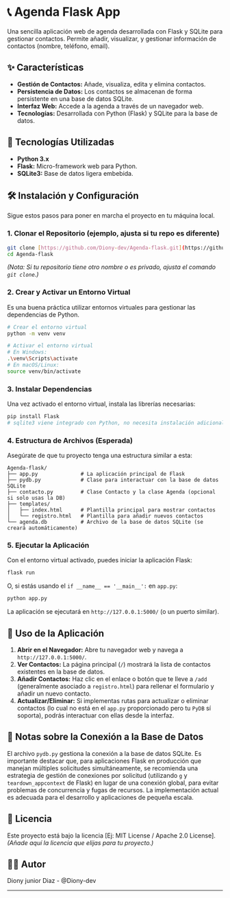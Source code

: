 

# 📞 Agenda Flask App

Una sencilla aplicación web de agenda desarrollada con Flask y SQLite para gestionar contactos. Permite añadir, visualizar, y gestionar información de contactos (nombre, teléfono, email).

## ✨ Características

* **Gestión de Contactos:** Añade, visualiza, edita y elimina contactos.
* **Persistencia de Datos:** Los contactos se almacenan de forma persistente en una base de datos SQLite.
* **Interfaz Web:** Accede a la agenda a través de un navegador web.
* **Tecnologías:** Desarrollada con Python (Flask) y SQLite para la base de datos.

## 🚀 Tecnologías Utilizadas

* **Python 3.x**
* **Flask:** Micro-framework web para Python.
* **SQLite3:** Base de datos ligera embebida.

## 🛠️ Instalación y Configuración

Sigue estos pasos para poner en marcha el proyecto en tu máquina local.

### 1. Clonar el Repositorio (ejemplo, ajusta si tu repo es diferente)

```bash
git clone [https://github.com/Diony-dev/Agenda-flask.git](https://github.com/Diony-dev/Agenda-flask.git)
cd Agenda-flask
```
*(Nota: Si tu repositorio tiene otro nombre o es privado, ajusta el comando `git clone`.)*

### 2. Crear y Activar un Entorno Virtual

Es una buena práctica utilizar entornos virtuales para gestionar las dependencias de Python.

```bash
# Crear el entorno virtual
python -m venv venv

# Activar el entorno virtual
# En Windows:
.\venv\Scripts\activate
# En macOS/Linux:
source venv/bin/activate
```

### 3. Instalar Dependencias

Una vez activado el entorno virtual, instala las librerías necesarias:

```bash
pip install Flask
# sqlite3 viene integrado con Python, no necesita instalación adicional.
```

### 4. Estructura de Archivos (Esperada)

Asegúrate de que tu proyecto tenga una estructura similar a esta:

```
Agenda-flask/
├── app.py              # La aplicación principal de Flask
├── pydb.py             # Clase para interactuar con la base de datos SQLite
├── contacto.py         # Clase Contacto y la clase Agenda (opcional si solo usas la DB)
├── templates/
│   ├── index.html      # Plantilla principal para mostrar contactos
│   └── registro.html   # Plantilla para añadir nuevos contactos
└── agenda.db           # Archivo de la base de datos SQLite (se creará automáticamente)
```

### 5. Ejecutar la Aplicación

Con el entorno virtual activado, puedes iniciar la aplicación Flask:

```bash
flask run
```

O, si estás usando el `if __name__ == '__main__':` en `app.py`:

```bash
python app.py
```

La aplicación se ejecutará en `http://127.0.0.1:5000/` (o un puerto similar).

## 🚀 Uso de la Aplicación

1.  **Abrir en el Navegador:** Abre tu navegador web y navega a `http://127.0.0.1:5000/`.
2.  **Ver Contactos:** La página principal (`/`) mostrará la lista de contactos existentes en la base de datos.
3.  **Añadir Contactos:** Haz clic en el enlace o botón que te lleve a `/add` (generalmente asociado a `registro.html`) para rellenar el formulario y añadir un nuevo contacto.
4.  **Actualizar/Eliminar:** Si implementas rutas para actualizar o eliminar contactos (lo cual no está en el `app.py` proporcionado pero tu `PyDB` sí soporta), podrás interactuar con ellas desde la interfaz.

## 📝 Notas sobre la Conexión a la Base de Datos

El archivo `pydb.py` gestiona la conexión a la base de datos SQLite. Es importante destacar que, para aplicaciones Flask en producción que manejan múltiples solicitudes simultáneamente, se recomienda una estrategia de gestión de conexiones por solicitud (utilizando `g` y `teardown_appcontext` de Flask) en lugar de una conexión global, para evitar problemas de concurrencia y fugas de recursos. La implementación actual es adecuada para el desarrollo y aplicaciones de pequeña escala.

## 📄 Licencia

Este proyecto está bajo la licencia [Ej: MIT License / Apache 2.0 License].
*(Añade aquí la licencia que elijas para tu proyecto.)*

## 🧑‍💻 Autor

Diony junior Diaz - @Diony-dev

---
```
